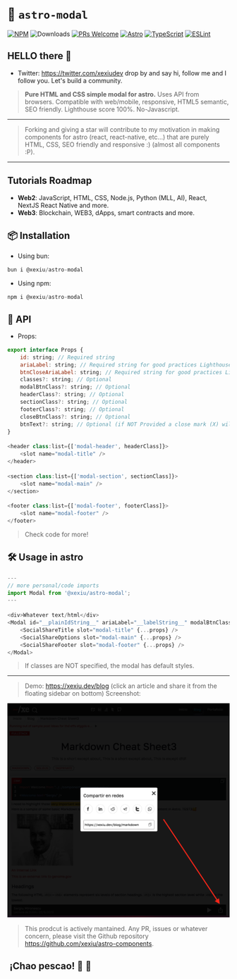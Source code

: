 # 🚀 `astro-modal`

[![NPM](https://img.shields.io/npm/v/@xexiu/astro-modal)](https://www.npmjs.com/package/@xexiu/astro-modal)
![Downloads](https://img.shields.io/npm/dt/@xexiu/astro-modal.svg)
[![PRs Welcome](https://img.shields.io/badge/PRs-welcome-brightgreen.svg)](https://github.com/xexiu/astro-components/pulls)
[![Astro](https://img.shields.io/badge/Astro-333333.svg?logo=astro)](https://astro.build)
[![TypeScript](https://img.shields.io/badge/TypeScript-333333.svg?logo=typescript)](http://www.typescriptlang.org/)
[![ESLint](https://img.shields.io/badge/ESLint-3A33D1?logo=eslint)](https://eslint.org)

## HELLO there 👋

- Twitter: <https://twitter.com/xexiudev> drop by and say hi, follow me and I follow you. Let's build a community.

> **Pure HTML and CSS simple modal for astro.** Uses API from browsers. Compatible with web/mobile, responsive, HTML5 semantic, SEO friendly. Lighthouse score 100%. No-Javascript.
---
> Forking and giving a star will contribute to my motivation in making components for astro (react, react-native, etc...) that are purely HTML, CSS, SEO friendly and responsive :) (almost all components :P).
---

## Tutorials Roadmap

- **Web2**: JavaScript, HTML, CSS, Node.js, Python (MLL, AI), React, NextJS React Native and more.
- **Web3**: Blockchain, WEB3, dApps, smart contracts and more.

## 📦 Installation

- Using bun:

``` javascript
bun i @xexiu/astro-modal
```

- Using npm:

```javascript
npm i @xexiu/astro-modal
```

## 🔁 API

- Props:

```javascript
export interface Props {
    id: string; // Required string
    ariaLabel: string; // Required string for good practices Lighthouse
    btnCloseAriaLabel: string; // Required string for good practices Lighthouse
    classes?: string; // Optional
    modalBtnClass?: string; // Optional
    headerClass?: string; // Optional
    sectionClass?: string; // Optional
    footerClass?: string; // Optional
    closeBtnClass?: string; // Optional
    btnText?: string; // Optional (if NOT Provided a close mark (X) will show on pop-up modal)
}

<header class:list={['modal-header', headerClass]}>
    <slot name="modal-title" />
</header>

<section class:list={['modal-section', sectionClass]}>
    <slot name="modal-main" />
</section>

<footer class:list={['modal-footer', footerClass]}>
    <slot name="modal-footer" />
</footer>
```

> Check code for more!

## 🛠 Usage in astro

```javascript
---
// more personal/code imports
import Modal from '@xexiu/astro-modal';
---

<div>Whatever text/html</div>
<Modal id="__plainIdString__" ariaLabel="__labelString__" modalBtnClass="__bntClassString__" btnCloseAriaLabel="__labelString__">
    <SocialShareTitle slot="modal-title" {...props} />
    <SocialShareOptions slot="modal-main" {...props} />
    <SocialShareFooter slot="modal-footer" {...props} />
</Modal>
```

> If classes are NOT specified, the modal has default styles.
---
> Demo: <https://xexiu.dev/blog> (click an article and share it from the floating sidebar on bottom)
> Screenshot:
<img src="../astro-modal/src/assets/images/demo_astro_modal.png" alt="Demo Screenshot">

> This prodcut is actively mantained. Any PR, issues or whatever concern, please visit the Github repository <https://github.com/xexiu/astro-components>.

##  ¡Chao pescao! 👋 🐠
